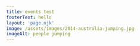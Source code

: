 ```yaml
---
title: events test
footerText: hello
layout: 'page.njk'
image: /assets/images/2014-australia-jumping.jpg
imageAlt: people jumping
---
```

